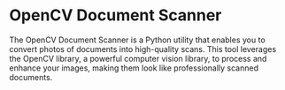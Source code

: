 # OpenCV Document Scanner

The OpenCV Document Scanner is a Python utility that enables you to convert photos of documents into high-quality scans. This tool leverages the OpenCV library, a powerful computer vision library, to process and enhance your images, making them look like professionally scanned documents.

